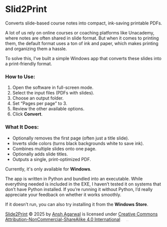 # Slid2Print
Converts slide-based course notes into compact, ink-saving printable PDFs.

A lot of us rely on online courses or coaching platforms like Unacademy, where notes are often shared in slide format. But when it comes to printing them, the default format uses a ton of ink and paper, which makes printing and organizing them a hassle.

To solve this, I’ve built a simple Windows app that converts these slides into a print-friendly format.

### How to Use:

1. Open the software in full-screen mode.
2. Select the input files (PDFs with slides).
3. Choose an output folder.
4. Set “Pages per page” to 3.
5. Review the other available options.
6. Click **Convert**.

### What It Does:

* Optionally removes the first page (often just a title slide).
* Inverts slide colors (turns black backgrounds white to save ink).
* Combines multiple slides onto one page.
* Optionally adds slide titles.
* Outputs a single, print-optimized PDF.

Currently, it's only available for **Windows**.

The app is written in Python and bundled into an executable. While everything needed is included in the EXE, I haven’t tested it on systems that don’t have Python installed. If you’re running it without Python, I’d really appreciate your feedback on whether it works smoothly.

If it doesn’t run, you can also try installing it from the **Windows Store**.

<a href="https://github.com/Agarwal-Ansh/Slid2Print">Slide2Print</a> © 2025 by <a href="https://github.com/Agarwal-Ansh">Ansh Agarwal</a> is licensed under <a href="https://creativecommons.org/licenses/by-nc-sa/4.0/">Creative Commons Attribution-NonCommercial-ShareAlike 4.0 International</a><img src="https://mirrors.creativecommons.org/presskit/icons/cc.svg" style="max-width: 0.01em;max-height:0.01em;margin-left: .2em;"><img src="https://mirrors.creativecommons.org/presskit/icons/by.svg" style="max-width: 0.01em;max-height:0.01em;margin-left: 1.2em;"><img src="https://mirrors.creativecommons.org/presskit/icons/nc.svg" style="max-width: 0.01em;max-height:0.01em;margin-left: .2em;"><img src="https://mirrors.creativecommons.org/presskit/icons/sa.svg" style="max-width: 0.01em;max-height:0.01em;margin-left: .2em;">



